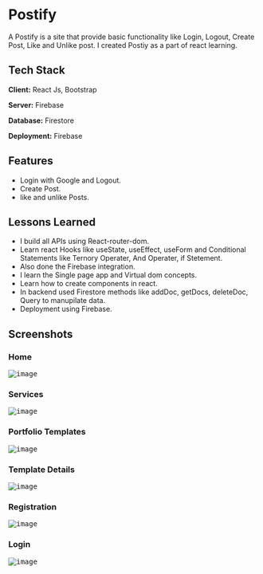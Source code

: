 # Postify 
   A Postify is a site that provide basic functionality like Login, Logout, Create Post, Like and Unlike post. I created Postiy as a part of react learning.

## Tech Stack

**Client:** React Js, Bootstrap

**Server:** Firebase

**Database:** Firestore

**Deployment:** Firebase

## Features
- Login with Google and Logout.
- Create Post.
- like and unlike Posts.


## Lessons Learned

- I build all APIs using React-router-dom.
- Learn react Hooks like useState, useEffect, useForm and Conditional Statements like Ternory Operater, And Operater, if Stetement.
- Also done the Firebase integration.
- I learn the Single page app and Virtual dom concepts.
- Learn how to create components in react.
- In backend used Firestore methods like addDoc, getDocs, deleteDoc, Query to manupilate data.
- Deployment using Firebase.

## Screenshots

### Home
<kbd>![image](https://github.com/Nimisha-Mavar/Portfolio_Maker_BackEnd/assets/112267753/fe04eb31-3a82-4b73-87cb-38fe681e9aeb)</kbd>

### Services
<kbd>![image](https://github.com/Nimisha-Mavar/Portfolio_Maker_BackEnd/assets/112267753/82f51c1f-c74d-46b2-bdc2-4603cc96d649)</kbd>

### Portfolio Templates
<kbd>![image](https://github.com/Nimisha-Mavar/Portfolio_Maker_BackEnd/assets/112267753/53de8e24-db2b-4e52-ae9f-a7fc420f3c71)</kbd>

### Template Details
<kbd>![image](https://github.com/Nimisha-Mavar/Portfolio_Maker_BackEnd/assets/112267753/b21fe743-19f5-4180-9016-2f4f9b910894)</kbd>

### Registration
<kbd>![image](https://github.com/Nimisha-Mavar/Portfolio_Maker_BackEnd/assets/112267753/a5d17a49-d2b7-4cc9-aa42-4fe0326599ac)</kbd>

### Login
<kbd>![image](https://github.com/Nimisha-Mavar/Portfolio_Maker_BackEnd/assets/112267753/565bbebb-e6b2-42b4-a30b-3684477ad346)</kbd>

